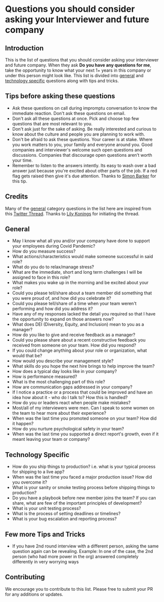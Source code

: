 # Questions you should consider asking your Interviewer and future company


## Introduction

This is the list of questions that you should consider asking your interviewer and future company. When they ask **Do you have any questions for me**, take the opportunity to know what your 
next 1+ years in this company or under this person might look like. This list is divided into [general](#general) and [technology specific](#technology-specific) questions along with tips and tricks.

## Tips before asking these questions

- Ask these questions on call during impromptu conversation to know the immediate reaction. Don't ask these questions on email.
- Don't ask all these questions at once. Pick and choose top few questions that are most relevant to you.
- Don't ask just for the sake of asking. Be really interested and curious to know about the culture and people you are planning to work with.
- Don't be afraid to ask these questions. Your career is at stake. Where you work matters to you, your family and everyone around you. Good companies and interviewer's welcome such open questions and discussions. Companies that discourage open questions aren’t worth your time.
- Remember to listen to the answers intently. Its easy to wash over a bad answer just because you're excited about other parts of the job. If a red flag gets raised then give it's due attention. Thanks to [Simon Barker](https://twitter.com/allthecode_) for this tip.

## Credits

Many of the [general](#general) category questions in the list here are inspired from this [Twitter Thread](https://twitter.com/lilykonings/status/1484598087494496258). Thanks to [Lily Konings](https://twitter.com/lilykonings) for initiating the thread.

## General
- May I know what all you and/or your company have done to support your employees during Covid Pandemic?
- How do you measure success?
- What actions/characteristics would make someone successful in said role?
- What do you do to relax/manage stress?
- What are the immediate, short and long term challenges I will be assigned to face in this role?
- What makes you wake up in the morning and be excited about your role?
- Could you please tell/share about a team member did something that you were proud of, and how did you celebrate it?
- Could you please tell/share of a time when your team weren't performing and how did you address it?
- Have any of my responses lacked the detail you required so that I have the opportunity to expand on those answers now?
- What does DEI (Diversity, Equity, and Inclusion) mean to you as a manager?
- How do you like to give and receive feedback as a manager?
- Could you please share about a recent constructive feedback you received from someone on your team. How did you respond?
- If you could change anything about your role or organization, what would that be?
- How would you describe your management style?
- What skills do you hope the next hire brings to help improve the team?
- How does a typical day looks like in your company?
- How is performance measured?
- What is the most challenging part of this role?
- How are communication gaps addressed in your company?
- If I notice a practice or a process that could be improved and have an idea how about it - who do I talk to? How this is handled?
- How do you or leaders react when people make mistakes?
- Most/all of my interviewers were men. Can I speak to some women on the team to hear more about their experience?
- When was the last time you promoted someone on your team? How did it happen?
- How do you nurture psychological safety in your team?
- When was the last time you supported a direct report's growth, even if it meant leaving your team or company?

## Technology Specific
- How do you ship things to production? i.e. what is your typical process for shipping to a live app?
- When was the last time you faced a major production issue? How did you overcome it?
- What is your sanity or smoke testing process before shipping things to production?
- Do you have a playbook before new member joins the team? If you can share, what are few of the important principles of development?
- What is your unit testing process?
- What is the process of setting deadlines or timelines?
- What is your bug escalation and reporting process?

## Few more Tips and Tricks

- If you have 2nd round interview with a different person, asking the same question again can be revealing.
Example: In one of the case, the 2nd person (who had more power in the org) answered completely differently in very worrying ways


## Contributing

We encourage you to contribute to this list. Please free to submit your PR for any additions or updates.
